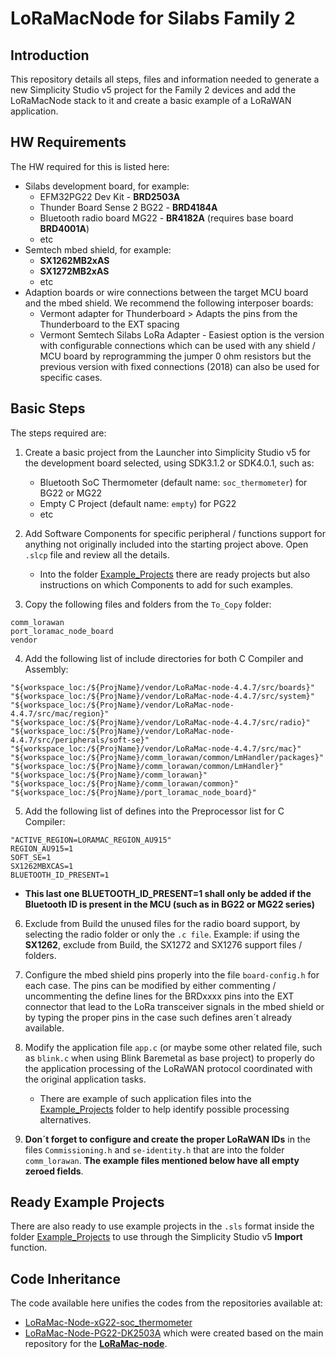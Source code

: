 
# LoRaMacNode for Silabs Family 2

## Introduction

This repository details all steps, files and information needed to generate a new Simplicity Studio v5 project for the Family 2 devices and add the LoRaMacNode stack to it and create a basic example of a LoRaWAN application.

## HW Requirements

The HW required for this is listed here:
-	Silabs development board, for example:
	-	EFM32PG22 Dev Kit - **BRD2503A**
	-	Thunder Board Sense 2 BG22 - **BRD4184A**
	-	Bluetooth radio board MG22 - **BR4182A** (requires base board **BRD4001A**)
	-	etc
-	Semtech mbed shield, for example:
	-	**SX1262MB2xAS**
	-	**SX1272MB2xAS**
	-	etc
-	Adaption boards or wire connections between the target MCU board and the mbed shield. We recommend the following interposer boards:
	-	Vermont adapter for Thunderboard > Adapts the pins from the Thunderboard to the EXT spacing
	-	Vermont Semtech Silabs LoRa Adapter - Easiest option is the version with configurable connections which can be used with any shield / MCU board by reprogramming the jumper 0 ohm resistors but the previous version with fixed connections (2018) can also be used for specific cases.

## Basic Steps

The steps required are:
1.  Create a basic project from the Launcher into Simplicity Studio v5 for the development board selected, using SDK3.1.2 or SDK4.0.1, such as:
	-	Bluetooth SoC Thermometer (default name: `soc_thermometer`) for BG22 or MG22
	-	Empty C Project (default name: `empty`) for PG22
	-	etc

2.  Add Software Components for specific peripheral / functions support for anything not originally included into the starting project above. Open `.slcp` file and review all the details.
	-	Into the folder [Example_Projects](https://github.com/VermontRep/LoRaMac-node_Silabs/tree/master/Example_Projects) there are ready projects but also instructions on which Components to add for such examples.

3.	Copy the following files and folders from the `To_Copy` folder:
```
comm_lorawan
port_loramac_node_board
vendor
```
4.	Add the following list of include directories for both C Compiler and Assembly:
```
"${workspace_loc:/${ProjName}/vendor/LoRaMac-node-4.4.7/src/boards}"
"${workspace_loc:/${ProjName}/vendor/LoRaMac-node-4.4.7/src/system}"
"${workspace_loc:/${ProjName}/vendor/LoRaMac-node-4.4.7/src/mac/region}"
"${workspace_loc:/${ProjName}/vendor/LoRaMac-node-4.4.7/src/radio}"
"${workspace_loc:/${ProjName}/vendor/LoRaMac-node-4.4.7/src/peripherals/soft-se}"
"${workspace_loc:/${ProjName}/vendor/LoRaMac-node-4.4.7/src/mac}"
"${workspace_loc:/${ProjName}/comm_lorawan/common/LmHandler/packages}"
"${workspace_loc:/${ProjName}/comm_lorawan/common/LmHandler}"
"${workspace_loc:/${ProjName}/comm_lorawan}"
"${workspace_loc:/${ProjName}/comm_lorawan/common}"
"${workspace_loc:/${ProjName}/port_loramac_node_board}"
```

5.	Add the following list of defines into the Preprocessor list for C Compiler:
```
"ACTIVE_REGION=LORAMAC_REGION_AU915"
REGION_AU915=1
SOFT_SE=1
SX1262MBXCAS=1
BLUETOOTH_ID_PRESENT=1
```

-	**This last one BLUETOOTH_ID_PRESENT=1 shall only be added if the Bluetooth ID is present in the MCU (such as in BG22 or MG22 series)**

6.	Exclude from Build the unused files for the radio board support, by selecting the radio folder or only the `.c file`.
	Example: if using the **SX1262**, exclude from Build, the SX1272 and SX1276 support files / folders.
	
7.	Configure the mbed shield pins properly into the file `board-config.h` for each case. The pins can be modified by either commenting / uncommenting the define lines for the BRDxxxx pins into the EXT connector that lead to the LoRa transceiver signals in the mbed shield or by typing the proper pins in the case such defines aren´t already available.

8.	Modify the application file `app.c` (or maybe some other related file, such as `blink.c` when using Blink Baremetal as base project) to properly do the application processing of the LoRaWAN protocol coordinated with the original application tasks.
	-	There are example of such application files into the [Example_Projects](https://github.com/VermontRep/LoRaMac-node_Silabs/tree/master/Example_Projects) folder to help identify possible processing alternatives.

9.	**Don´t forget to configure and create the proper LoRaWAN IDs** in the files `Commissioning.h` and `se-identity.h` that are into the folder `comm_lorawan`. **The example files mentioned below have all empty zeroed fields**.

## Ready Example Projects

There are also ready to use example projects in the `.sls` format inside the folder [Example_Projects](https://github.com/VermontRep/LoRaMac-node_Silabs/tree/master/Example_Projects) to use through the Simplicity Studio v5 **Import** function.

## Code Inheritance

The code available here unifies the codes from the repositories available at:
-	[LoRaMac-Node-xG22-soc_thermometer](https://github.com/udev-br/LoRaMac-Node-xG22-soc_thermometer)
-	[LoRaMac-Node-PG22-DK2503A](https://github.com/udev-br/LoRaMac-Node-PG22-DK2503A)
which were created based on the main repository for the [**LoRaMac-node**](https://github.com/Lora-net/LoRaMac-node).
